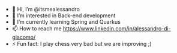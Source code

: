 - 👋 Hi, I’m @itsmealessandro
- 👀 I’m interested in Back-end development
- 🌱 I’m currently learning Spring and Quarkus
- 📫 How to reach me https://www.linkedin.com/in/alessandro-di-giacomo/
- ⚡ Fun fact: I play chess very bad but we are improving ;)
<!---
itsmealessandro/itsmealessandro is a ✨ special ✨ repository because its `README.md` (this file) appears on your GitHub profile.
You can click the Preview link to take a look at your changes.
--->
